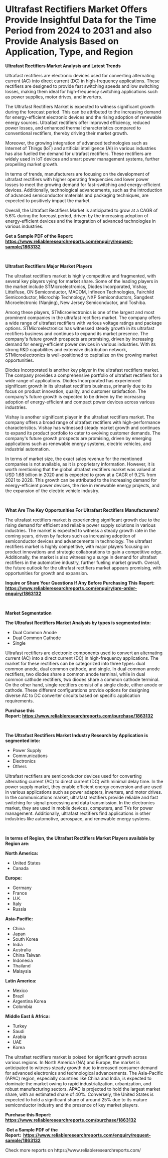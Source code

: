 <p><h1>Ultrafast Rectifiers Market Offers Provide Insightful Data for the Time Period from 2024 to 2031 and also Provide Analysis Based on Application, Type, and Region</h1></p><p><strong>Ultrafast Rectifiers Market Analysis and Latest Trends</strong></p>
<p><p>Ultrafast rectifiers are electronic devices used for converting alternating current (AC) into direct current (DC) in high-frequency applications. These rectifiers are designed to provide fast switching speeds and low switching losses, making them ideal for high-frequency switching applications such as power supplies, motor drives, and inverters.</p><p>The Ultrafast Rectifiers Market is expected to witness significant growth during the forecast period. This can be attributed to the increasing demand for energy-efficient electronic devices and the rising adoption of renewable energy sources. Ultrafast rectifiers offer improved efficiency, reduced power losses, and enhanced thermal characteristics compared to conventional rectifiers, thereby driving their market growth.</p><p>Moreover, the growing integration of advanced technologies such as Internet of Things (IoT) and artificial intelligence (AI) in various industries has also fuelled the demand for ultrafast rectifiers. These rectifiers are widely used in IoT devices and smart power management systems, further propelling market growth.</p><p>In terms of trends, manufacturers are focusing on the development of ultrafast rectifiers with higher operating frequencies and lower power losses to meet the growing demand for fast-switching and energy-efficient devices. Additionally, technological advancements, such as the introduction of advanced semiconductor materials and packaging techniques, are expected to positively impact the market.</p><p>Overall, the Ultrafast Rectifiers Market is anticipated to grow at a CAGR of 5.6% during the forecast period, driven by the increasing adoption of energy-efficient devices and the integration of advanced technologies in various industries.</p></p>
<p><strong>Get a Sample PDF of the Report:&nbsp; <a href="https://www.reliableresearchreports.com/enquiry/request-sample/1863132">https://www.reliableresearchreports.com/enquiry/request-sample/1863132</a></strong></p>
<p>&nbsp;</p>
<p><strong>Ultrafast Rectifiers Major Market Players</strong></p>
<p><p>The ultrafast rectifiers market is highly competitive and fragmented, with several key players vying for market share. Some of the leading players in the market include STMicroelectronics, Diodes Incorporated, Vishay, Littelfuse, ON Semiconductor, MACOM, Infineon Technologies, Fairchild Semiconductor, Microchip Technology, NXP Semiconductors, Sangdest Microelectronic (Nanjing), New Jersey Semiconductor, and Toshiba.</p><p>Among these players, STMicroelectronics is one of the largest and most prominent companies in the ultrafast rectifiers market. The company offers a wide range of ultrafast rectifiers with various voltage ratings and package options. STMicroelectronics has witnessed steady growth in its ultrafast rectifiers business and continues to expand its market presence. The company's future growth prospects are promising, driven by increasing demand for energy-efficient power devices in various industries. With its strong R&D capabilities and extensive distribution network, STMicroelectronics is well-positioned to capitalize on the growing market opportunities.</p><p>Diodes Incorporated is another key player in the ultrafast rectifiers market. The company provides a comprehensive portfolio of ultrafast rectifiers for a wide range of applications. Diodes Incorporated has experienced significant growth in its ultrafast rectifiers business, primarily due to its focus on product innovation, quality, and customer satisfaction. The company's future growth is expected to be driven by the increasing adoption of energy-efficient and compact power devices across various industries.</p><p>Vishay is another significant player in the ultrafast rectifiers market. The company offers a broad range of ultrafast rectifiers with high-performance characteristics. Vishay has witnessed steady market growth and continues to expand its product portfolio to cater to evolving customer demands. The company's future growth prospects are promising, driven by emerging applications such as renewable energy systems, electric vehicles, and industrial automation.</p><p>In terms of market size, the exact sales revenue for the mentioned companies is not available, as it is proprietary information. However, it is worth mentioning that the global ultrafast rectifiers market was valued at USD 1.68 billion in 2020 and is expected to grow at a CAGR of 9.2% from 2021 to 2028. This growth can be attributed to the increasing demand for energy-efficient power devices, the rise in renewable energy projects, and the expansion of the electric vehicle industry.</p></p>
<p>&nbsp;</p>
<p><strong>What Are The Key Opportunities For Ultrafast Rectifiers Manufacturers?</strong></p>
<p><p>The ultrafast rectifiers market is experiencing significant growth due to the rising demand for efficient and reliable power supply solutions in various industries. The market is expected to witness a steady growth rate in the coming years, driven by factors such as increasing adoption of semiconductor devices and advancements in technology. The ultrafast rectifiers market is highly competitive, with major players focusing on product innovations and strategic collaborations to gain a competitive edge. Additionally, the market is also witnessing a surge in demand for ultrafast rectifiers in the automotive industry, further fueling market growth. Overall, the future outlook for the ultrafast rectifiers market appears promising, with opportunities for growth and expansion.</p></p>
<p><strong>Inquire or Share Your Questions If Any Before Purchasing This Report: <a href="https://www.reliableresearchreports.com/enquiry/pre-order-enquiry/1863132">https://www.reliableresearchreports.com/enquiry/pre-order-enquiry/1863132</a></strong></p>
<p>&nbsp;</p>
<p><strong>Market Segmentation</strong></p>
<p><strong>The Ultrafast Rectifiers Market Analysis by types is segmented into:</strong></p>
<p><ul><li>Dual Common Anode</li><li>Dual Common Cathode</li><li>Single</li></ul></p>
<p><p>Ultrafast rectifiers are electronic components used to convert an alternating current (AC) into a direct current (DC) in high-frequency applications. The market for these rectifiers can be categorized into three types: dual common anode, dual common cathode, and single. In dual common anode rectifiers, two diodes share a common anode terminal, while in dual common cathode rectifiers, two diodes share a common cathode terminal. On the other hand, single rectifiers consist of a single diode, either anode or cathode. These different configurations provide options for designing diverse AC to DC converter circuits based on specific application requirements.</p></p>
<p><strong>Purchase this Report:&nbsp;<a href="https://www.reliableresearchreports.com/purchase/1863132">https://www.reliableresearchreports.com/purchase/1863132</a></strong></p>
<p>&nbsp;</p>
<p><strong>The Ultrafast Rectifiers Market Industry Research by Application is segmented into:</strong></p>
<p><ul><li>Power Supply</li><li>Communications</li><li>Electronics</li><li>Others</li></ul></p>
<p><p>Ultrafast rectifiers are semiconductor devices used for converting alternating current (AC) to direct current (DC) with minimal delay time. In the power supply market, they enable efficient energy conversion and are used in various applications such as power adapters, inverters, and motor drives. In the communications market, ultrafast rectifiers provide reliable and fast switching for signal processing and data transmission. In the electronics market, they are used in mobile devices, computers, and TVs for power management. Additionally, ultrafast rectifiers find applications in other industries like automotive, aerospace, and renewable energy systems.</p></p>
<p>&nbsp;</p>
<p><strong>In terms of Region, the Ultrafast Rectifiers Market Players available by Region are:</strong></p>
<p>
    <p> <strong> North America: </strong>
        <ul>
            <li>United States</li>
            <li>Canada</li>
        </ul>
        </p> 
    <p> <strong> Europe: </strong>
        <ul>
            <li>Germany</li>
            <li>France</li>
            <li>U.K.</li>
            <li>Italy</li>
            <li>Russia</li>
        </ul>
        </p> 
    <p> <strong> Asia-Pacific: </strong>
        <ul>
            <li>China</li>
            <li>Japan</li>
            <li>South Korea</li>
            <li>India</li>
            <li>Australia</li>
            <li>China Taiwan</li>
            <li>Indonesia</li>
            <li>Thailand</li>
            <li>Malaysia</li>
        </ul>
        </p> 
    <p> <strong> Latin America: </strong>
        <ul>
            <li>Mexico</li>
            <li>Brazil</li>
            <li>Argentina Korea</li>
            <li>Colombia</li>
        </ul>
        </p> 
    <p> <strong> Middle East & Africa: </strong>
        <ul>
            <li>Turkey</li>
            <li>Saudi</li>
            <li>Arabia</li>
            <li>UAE</li>
            <li>Korea</li>
        </ul>
    </p>
    </p>
<p><p>The ultrafast rectifiers market is poised for significant growth across various regions. In North America (NA) and Europe, the market is anticipated to witness steady growth due to increased consumer demand for advanced electronics and technological advancements. The Asia-Pacific (APAC) region, especially countries like China and India, is expected to dominate the market owing to rapid industrialization, urbanization, and robust manufacturing sectors. APAC is projected to hold the largest market share, with an estimated share of 40%. Conversely, the United States is expected to hold a significant share of around 25% due to its mature semiconductor industry and the presence of key market players.</p></p>
<p><strong>Purchase this Report: <a href="https://www.reliableresearchreports.com/purchase/1863132">https://www.reliableresearchreports.com/purchase/1863132</a></strong></p>
<p>&nbsp;<strong>Get a Sample PDF of the Report:&nbsp;&nbsp;<a href="https://www.reliableresearchreports.com/enquiry/request-sample/1863132">https://www.reliableresearchreports.com/enquiry/request-sample/1863132</a></strong></p>
<p><strong></strong></p>
<p>Check more reports on https://www.reliableresearchreports.com/</p>